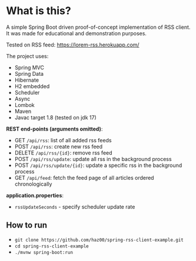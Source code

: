 # What is this?
A simple Spring Boot driven proof-of-concept implementation of RSS client.
It was made for educational and demonstration purposes.

Tested on RSS feed: https://lorem-rss.herokuapp.com/

The project uses:
- Spring MVC
- Spring Data
- Hibernate
- H2 embedded
- Scheduler
- Async
- Lombok
- Maven
- Javac target 1.8 (tested on jdk 17)


**REST end-points (arguments omitted)**:
- GET `/api/rss`: list of all added rss feeds
- POST `/api/rss`: create new rss feed
- DELETE `/api/rss/{id}`: remove rss feed
- POST `/api/rss/update`: update all rss in the background process
- POST `/api/rss/update/{id}`: update a specific rss in the background process
- GET `/api/feed`: fetch the feed page of all articles ordered chronologically

**application.properties**:
- `rssUpdateSeconds` - specify scheduler update rate 

## How to run
- `git clone https://github.com/haz00/spring-rss-client-example.git`
- `cd spring-rss-client-example`
- `./mvnw spring-boot:run`
